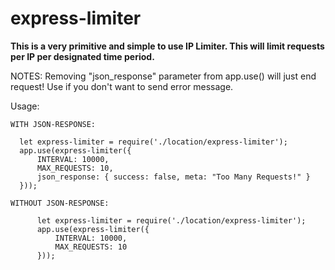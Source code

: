 # express-limiter
<b>This is a very primitive and simple to use IP Limiter. This will limit requests per IP per designated time period.</b>

NOTES: Removing "json_response" parameter from app.use() will just end request! Use if you don't want to send error message.

Usage: 

    WITH JSON-RESPONSE:
    
      let express-limiter = require('./location/express-limiter');
      app.use(express-limiter({
          INTERVAL: 10000,
          MAX_REQUESTS: 10,
          json_response: { success: false, meta: "Too Many Requests!" }
      }));
    
    WITHOUT JSON-RESPONSE:
    
          let express-limiter = require('./location/express-limiter');
          app.use(express-limiter({
              INTERVAL: 10000,
              MAX_REQUESTS: 10
          }));

